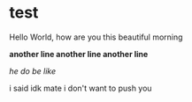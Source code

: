 # test
Hello World, how are you this beautiful morning

**another line another line another line**

*he do be like*

i said idk mate i don't want to push you